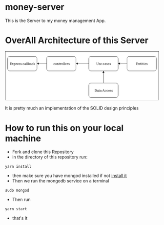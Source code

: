 # money-server
This is the Server to my money management App. 

# OverAll Architecture of this Server
![architecture](./architecture.png)

It is pretty much an implementation of the SOLID design principles 

# How to run this on your local machine
- Fork and clone this Repository
- in the directory of this repository run:
```
yarn install
```
- then make sure you have mongod installed if not [install it](https://docs.mongodb.com/v3.2/tutorial/install-mongodb-on-windows/)
- Then we run the mongodb service on a terminal 
```
sudo mongod
```
- Then run 
```
yarn start
```
- that's It
